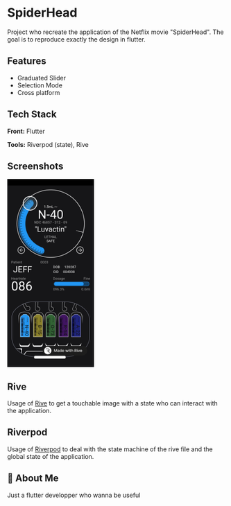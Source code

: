 # SpiderHead

Project who recreate the application of the Netflix movie "SpiderHead". The goal is to reproduce exactly the design in flutter.


## Features

- Graduated Slider
- Selection Mode
- Cross platform


## Tech Stack

**Front:** Flutter

**Tools:** Riverpod (state), Rive


## Screenshots

<img src="https://github.com/dryops-dev/SpiderHead/blob/main/screenshot.jpg?raw=true)" width="200">


## Rive

Usage of [Rive](https://rive.app/) to get a touchable image with a state who can interact with the application.




## Riverpod

Usage of [Riverpod](https://riverpod.dev/) to deal with the state machine of the rive file and the global state of the application.


## 🚀 About Me
Just a flutter developper who wanna be useful
